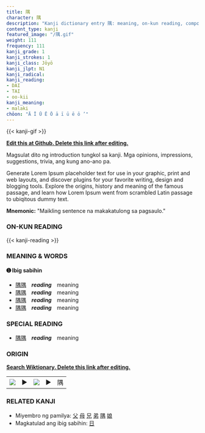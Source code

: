 ```yaml
---
title: 隅
character: 隅
description: "Kanji dictionary entry 隅: meaning, on-kun reading, compounds, origin, related kanji"
content_type: kanji
featured_image: "/隅.gif"
weight: 111
frequency: 111
kanji_grade: 1
kanji_strokes: 1
kanji_class: Jōyō
kanji_jlpt: N1
kanji_radical: 
kanji_reading: 
- DAI
- TAI
- oo-kii
kanji_meaning:
- malaki
chōon: "Ā Ī Ū Ē Ō ā ī ū ē ō ’"
---
```

[//]: # (Don't edit the line below. Kanji animated GIF code is automatically generated.)
{{< kanji-gif >}}

[//]: # (Edit below this line.)

**[Edit this at Github. Delete this link after editing.](https://github.com/tim0g/tim/tree/main/content/kanji/隅/index.md)**

Magsulat dito ng introduction tungkol sa kanji. Mga opinions, impressions, suggestions, trivia, ang kung ano-ano pa.

Generate Lorem Ipsum placeholder text for use in your graphic, print and web layouts, and discover plugins for your favorite writing, design and blogging tools. Explore the origins, history and meaning of the famous passage, and learn how Lorem Ipsum went from scrambled Latin passage to ubiqitous dummy text.
 
**Mnemonic:** "Maikling sentence na makakatulong sa pagsaulo."

### ON-KUN READING

[//]: # (Don't edit the line below. ON-KUN READING code is automatically generated.)
{{< kanji-reading >}}

### MEANING & WORDS

#### ➊ **Ibig sabihin**
  - [隅](../隅)[隅](../隅)　***reading***　meaning
  - [隅](../隅)[隅](../隅)　***reading***　meaning
  - [隅](../隅)[隅](../隅)　***reading***　meaning
  - [隅](../隅)[隅](../隅)　***reading***　meaning

### SPECIAL READING
  - [隅](../隅)[隅](../隅)　***reading***　meaning

### ORIGIN

**[Search Wiktionary. Delete this link after editing.](https://wiktionary.org/wiki/隅)**
<table class="kanji-table"><tr><td>
<img src="60px-隅-bronze.svg.png">
</td><td>▶</td><td>
<img src="60px-隅-oracle.svg.png">
</td><td>▶</td>
<td class="kanji-origin">隅</td>
</tr></table>

### RELATED KANJI
- Miyembro ng pamilya: [父](../父) [母](../母) [兄](../兄) [弟](../弟) [隅](../隅) [娘](../娘)
- Magkatulad ang ibig sabihin: [日](../日)
